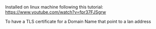 
Installed on linux machine following this tutorial: https://www.youtube.com/watch?v=fpr37FJSgrw

To have a TLS certificate for a Domain Name that point to a lan address